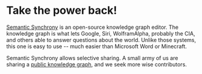 # Take the power back!

[Semantic Synchrony](http://www.github.com/synchrony/smsn/wiki) is an open-source knowledge graph editor. The knowledge graph is what lets Google, Siri, WolframAlpha, probably the CIA, and others able to answer questions about the world. Unlike those systems, this one is easy to use -- much easier than Microsoft Word or Minecraft.

Semantic Synchrony allows selective sharing. A small army of us are sharing a [public knowledge graph](http://github.com/synchrony/git-smsn/blob/master/our%20public%20knowledge%20graph.md), and we seek more wise contributors.